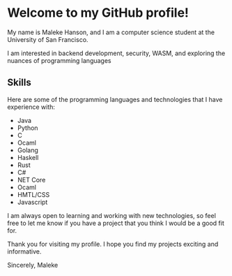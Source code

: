# Welcome to my GitHub profile!

My name is Maleke Hanson, and I am a computer science student at the University of San Francisco.

I am interested in backend development, security, WASM, and exploring the nuances of programming languages

## Skills

Here are some of the programming languages and technologies that I have experience with:

- Java
- Python
- C
- Ocaml
- Golang
- Haskell
- Rust
- C#
- NET Core
- Ocaml
- HMTL/CSS
- Javascript

I am always open to learning and working with new technologies, so feel free to let me know if you have a project that you think I would be a good fit for.

Thank you for visiting my profile. I hope you find my projects exciting and informative.

Sincerely,
Maleke

